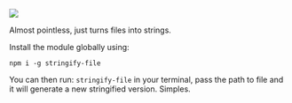 ![](https://file-ibkykprahc.now.sh/)

Almost pointless, just turns files into strings.

Install the module globally using:

```
npm i -g stringify-file
```

You can then run: `stringify-file` in your terminal, pass the path to file and it will generate a new stringified version. Simples.

